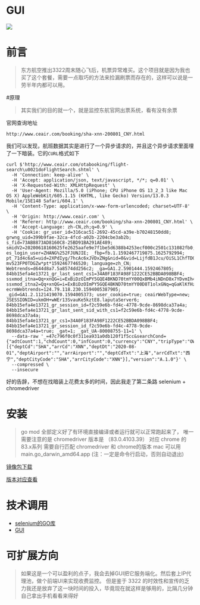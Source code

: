 # GUI
![](https://pic.phpzjj.com/mweb/2020/07/08/9741f45a530330324a89474bff01fbc0.jpg)


# 前言
> 东方航空推出3322周末随心飞后，机票异常难买。这个项目就是因为我也买了这个套餐，需要一点取巧的方法来捡漏刷票而存在的，这样可以说是一劳半年内都可以用。

#原理

> 其实我们的目的就一个，就是监控东航官网出票系统，看有没有余票

官网查询地址 

```
http://www.ceair.com/booking/sha-xnn-200801_CNY.html
``` 

我们可以发现，航班数据其实是进行了一个异步请求的，并且这个异步请求里面埋了一下暗装。它的`CURL`格式如下

```cassandraql
curl $'http://www.ceair.com/otabooking/flight-search\u0021doFlightSearch.shtml' \
  -H 'Connection: keep-alive' \
  -H 'Accept: application/json, text/javascript, */*; q=0.01' \
  -H 'X-Requested-With: XMLHttpRequest' \
  -H 'User-Agent: Mozilla/5.0 (iPhone; CPU iPhone OS 13_2_3 like Mac OS X) AppleWebKit/605.1.15 (KHTML, like Gecko) Version/13.0.3 Mobile/15E148 Safari/604.1' \
  -H 'Content-Type: application/x-www-form-urlencoded; charset=UTF-8' \
  -H 'Origin: http://www.ceair.com' \
  -H 'Referer: http://www.ceair.com/booking/sha-xnn-200801_CNY.html' \
  -H 'Accept-Language: zh-CN,zh;q=0.9' \
  -H 'Cookie: gr_user_id=316cac51-2692-45cd-a39e-b70248150dd8; grwng_uid=399b9fae-32ca-4fcd-a02b-2204cbe3ab2b; s_fid=73AB8873AD8160C8-25BD91BA291AE489; smidV2=20200618160625fe2625aafe9e7f1be5d6388b4253ecf000c2501c131082fb0; es_login_user=ZHANG%252FJUNJIE; _fbp=fb.1.1592467719875.1625792994; pt_71d4c6a5=uid=2XPdIyg/7hcAc6xJVDxZNg&nid=0&vid=LijfdB1Jcu/OiSL1ChfTDQ&vn=2&pvn=7&sact=1592467754060&to_flag=0&pl=T/Sc0xCX-mv523FP0TDGZw*pt*1592467746520; language=zh_CN; Webtrends=d644d8a7.5a8574dd256c2; _ga=GA1.2.5901444.1592467805; 84bb15efa4e13721_gr_last_sent_cs1=34A0F183FA98F1222CE52BBDA098BBF4; ssxmod_itna=Qq+xnQG=i=ExBiDzOImPY5GQE4BKND70tmYY00QxBMb4iNDnD8x7YDvmIh4pn4cjYnqNLet0mxqhFhoeuPezj3rfa8KicGXzD84i7DKqibDCqD1D3qDkWm7FZ8DADi3DEDDm2Dmqi8DITtDAfLlDDfcDAUV0qGw9MdDGdI/4wr574t9nLj0D0PoKGorpA5=zYnLYie=0Bh5KRvHq2GTZYfmBGFNYOxTlEWTQmGij74=eD===; ssxmod_itna2=Qq+xnQG=i=ExBiDzOImPY5GQE4BKND70tmYY00D8T1olxGNq=qGaKlKfHzbT4hxAP4c4adIrwzebnYxGqdzeFR87efr84IbHKaoFE2/t=7Fvd4qIlFRzkFkkaWWpfxu9uctxTv27dYca9DKhcjWGVxuo1xqK44wK06exOETQoCuhdK7GHrGtxbor9eqwO83rSlorOUm=xZ0fqDWa6P7jkKeUNjwi0SrO0K7kSjLa4OC0zOQfoHTiOzaiDHFFxZB70IZXiVAHHVBn0RB7KVWOKu6OiyMnhLMctuzixN9cxN=rc5NnguPVnvV9uZGKSYDbGImfhKzwxo+KfPnn2bQbiA71A9IjYK67FeYMb7Yu7FeOoxBo6YreorU+3cc/8O1DudPY==YR+bWfYmnO3Pq3vb=quPhE4du/FPr6hqcBMGFG3ATofAA8tkFV+9zGR/RW4WxDKMxzYac0D1YtqYdvDYAkDa0jG3tzGDdba064L8dATqqBrX=dvcqdD49ph/ZKu7NNOrK2DzYd1BNg00NtRnR3McYPGWe7O77DKIu2cz6c2hY7BG+8iqEhrKDcyY552qD7=DYFk=DKFGDD; ecrmWebtrends=124.79.118.230.1594005387905; _gid=GA1.2.1121419070.1594005373; user_cookie=true; ceairWebType=new; JSESSIONID=ukmOH+wWEr13SvauKe5kztE8.laputaServer6; 84bb15efa4e13721_gr_session_id=f2c59e6b-fd4c-4778-9cde-8698dca37a4a; 84bb15efa4e13721_gr_last_sent_sid_with_cs1=f2c59e6b-fd4c-4778-9cde-8698dca37a4a; 84bb15efa4e13721_gr_cs1=34A0F183FA98F1222CE52BBDA098BBF4; 84bb15efa4e13721_gr_session_id_f2c59e6b-fd4c-4778-9cde-8698dca37a4a=true; _gat=1; _gat_UA-80008755-11=1' \
  --data-raw '_=47c796f0c0f311ea931a0db120f1f5cc&searchCond={"adtCount":1,"chdCount":0,"infCount":0,"currency":"CNY","tripType":"OW","recommend":false,"reselect":"","page":"0","sortType":"a","sortExec":"a","seriesid":"47c796f0c0f311ea931a0db120f1f5cc","segmentList":[{"deptCd":"SHA","arrCd":"XNN","deptDt":"2020-08-01","deptAirport":"","arrAirport":"","deptCdTxt":"上海","arrCdTxt":"西宁","deptCityCode":"SHA","arrCityCode":"XNN"}],"version":"A.1.0"}' \
  --compressed \
  --insecure
```

好的告辞，不想在找暗装上花费太多的时间，因此我走了第二条路 selenium + chromedriver


# 安装

> go mod 全部定义好了有环境直接编译或者运行就可以正常跑起来了，
唯一需要注意的是 chromedriver 版本是 （83.0.4103.39） 对应 chrome 的 83.x系列
需要自行匹配 chromedriver 和 chrome的版本
mac 可以用 main.go_darwin_amd64.app (注：一定是命令行启动，否则自动退出)

[镜像包下载](http://npm.taobao.org/mirrors/chromedriver/)

[版本对应查看](https://sites.google.com/a/chromium.org/chromedriver/downloads)

# 技术调用

* [selenium的GO库](https://godoc.org/github.com/tebeka/selenium#Capabilities.AddLogging)
* [GUI](https://github.com/fyne-io/fyne)


# 可扩展方向

> 如果这是一个可以盈利的点子，我会去掉GUI把它服务端化。然后套上IP代理池，做个前端UI来实现收费监控。
> 但是鉴于 3322 的时效性和宣传的乏力我还是放弃了这一块时间的投入，毕竟现在就这样是够用的，比隔几分钟自己拿出手机看看来得好





